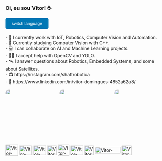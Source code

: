 ### Oi, eu sou Vitor! ☕

<div>
  <button onclick="toggleLanguage()" style="background-color: #0077b5; color: white; border: none; padding: 10px 20px; border-radius: 5px; cursor: pointer;">
    switch language
  </button>
</div>
<br>
<div id="english-text" style="display: block;">
  - 🤖 I currently work with IoT, Robotics, Computer Vision and Automation. <br>
  - 🧠 Currently studying Computer Vision with C++. <br>
  - 💻 I can collaborate on AI and Machine Learning projects. <br>
  - 🤜🤛 I accept help with OpenCV and YOLO. <br>
  - 🛰 I answer questions about Robotics, Embedded Systems, and some about Satellites. <br>
  - 📺 https://instagram.com/shaftrobotica <br>
  - 💼 https://www.linkedin.com/in/vitor-domingues-4852a62a8/ <br>
 <br>
</div>

<div id="portuguese-text" style="display: none;">
  - 🤖 Trabalho atualmente com IoT, Robótica, Visão Computacional e Automação. <br>
  - 🧠 Atualmente estudando Visão Computacional com C++. <br>
  - 💻 Posso colaborar em projetos de I.A. e Machine Learning. <br>
  - 🤜🤛 Aceito ajudas com OpenCV e YOLO. <br>
  - 🛰 Respondo dúvidas sobre Robótica, Sistemas Embarcados e algumas sobre Satélites. <br>
  - 📺 https://instagram.com/shaftrobotica <br>
  - 💼 https://www.linkedin.com/in/vitor-domingues-4852a62a8/ <br>
   <br>
</div>


  <div style="display: grid; grid-template-columns: repeat(3, 1fr); gap: 10px;">
    <img src="midia\kalmanTracker.gif" alt="Projeto 1" style="width: 30%; border-radius: 10px;">
    <img src="midia\Arduino3DLED.gif" alt="Projeto 2" style="width: 30%; border-radius: 10px;">
    <img src="midia\VisualServoing.gif" alt="Projeto 3" style="width: 30%; border-radius: 10px;">
  </div>


<div style="display: inline_block"><br>
  <img align="center" alt="Vitor-Py" height="35" width="40" src="https://cdn.jsdelivr.net/gh/devicons/devicon/icons/python/python-original.svg">
  <img align="center" alt="Vitor-CPP" height="30" width="40" src="https://cdn.jsdelivr.net/gh/devicons/devicon/icons/cplusplus/cplusplus-plain.svg">
  <img align="center" alt="Vitor-Arduino" height="30" width="40" src="https://cdn.jsdelivr.net/gh/devicons/devicon/icons/arduino/arduino-original-wordmark.svg">
  <img align="center" alt="Vitor-ESP" height="30" src="https://static-00.iconduck.com/assets.00/espressif-icon-256x256-tjrijzih.png">
  <img align="center" alt="Vitor-MQTT" height="35" src="https://www.esegece.com/images/easyblog_articles/128/b2ap3_icon_mqtt.png">
  <img align="center" alt="Vitor-OpenCV" height="30" width="40" src="https://cdn.jsdelivr.net/gh/devicons/devicon/icons/opencv/opencv-original.svg">
  <img align="center" alt="Vitor-YOLO" height="30" src="https://banner2.cleanpng.com/20180331/kew/avh5ccwbd.webp">
  <img align="center" alt="Vitor-ROS" height="21" width="80" src="https://www.ros.org/imgs/logo-white.png">
  <img align="center" alt="Vitor-Docker" height="30" src="https://media.licdn.com/dms/image/v2/D4E0BAQFWt4Tl53wjZQ/company-logo_200_200/company-logo_200_200/0/1705960989383/docker_logo?e=1748476800&v=beta&t=D0xDT0ol14XlmpQNYlLzRshN73uCkcHMyIJscKsD_eA">
</div><br>

<script>
  function toggleLanguage() {
    const englishText = document.getElementById('english-text');
    const portugueseText = document.getElementById('portuguese-text');
    const button = document.querySelector('button');

    if (englishText.style.display === 'block') {
      englishText.style.display = 'none';
      portugueseText.style.display = 'block';
      button.textContent = 'Switch to English | Alternar para Inglês';
    } else {
      englishText.style.display = 'block';
      portugueseText.style.display = 'none';
      button.textContent = 'Switch to Portuguese | Alternar para Português';
    }
  }
</script>
